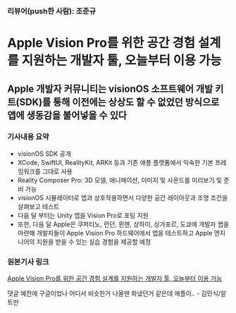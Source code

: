 ### 리뷰어(push한 사람): 조준규

# Apple Vision Pro를 위한 공간 경험 설계를 지원하는 개발자 툴, 오늘부터 이용 가능


## Apple 개발자 커뮤니티는 visionOS 소프트웨어 개발 키트(SDK)를 통해 이전에는 상상도 할 수 없었던 방식으로 앱에 생동감을 불어넣을 수 있다


### 기사내용 요약
- visionOS SDK 공개
- XCode, SwiftUI, RealityKit, ARKit 등과 기존 애플 플랫폼에서 익숙한 기본 프레임워크를 그대로 사용
- Reality Composer Pro: 3D 모델, 애니메이션, 이미지 및 사운드를 미리보기 및 준비 가능
- visionOS 시뮬레이터로 앱과 상호작용하면서 다양한 공간 레이아웃과 조명 조건을 살펴보고 테스트
- 다음 달 부터는 Unity 앱을 Vision Pro로 포팅 지원
- 또한, 다음 달 Apple은 쿠퍼티노, 런던, 뮌헨, 상하이, 싱가포르, 도쿄에 개발자 랩을 마련해 개발자들이 Apple Vision Pro 하드웨어에서 앱을 테스트하고 Apple 엔지니어의 지원을 받을 수 있는 실습 경험을 제공할 예정

### 원본기사 링크
[Apple Vision Pro를 위한 공간 경험 설계를 지원하는 개발자 툴, 오늘부터 이용 가능](https://www.apple.com/kr/newsroom/2023/06/developer-tools-to-create-spatial-experiences-for-apple-vision-pro-now-available/)

댓글
예전에 구글이었나 어디서 비슷한거 나올땐 화냈던거 같은데 애플이.. - 김민식/알트만